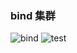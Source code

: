 ### bind 集群

![bind](http://ot7vbu52o.bkt.clouddn.com/20170717150026667512670.jpg?imageslim)
![test](http://ot7vbu52o.bkt.clouddn.com/20170717150026737240397.png?imageslim)

